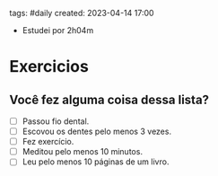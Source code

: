 tags: #daily 
created: 2023-04-14 17:00

- Estudei por 2h04m

# Exercicios


## Você fez alguma coisa dessa lista?
- [ ] Passou fio dental.
- [ ] Escovou os dentes pelo menos 3 vezes.
- [ ] Fez exercício.
- [ ] Meditou pelo menos 10 minutos.
- [ ] Leu pelo menos 10 páginas de um livro.